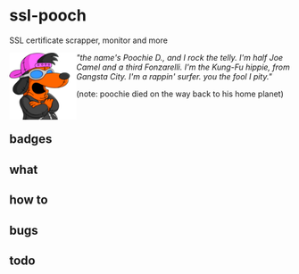# ssl-pooch
SSL certificate scrapper, monitor and more

<p><img src="images/poochie-d.png" width=120 align=left>

_"the name's Poochie D., and I rock the telly. I'm half Joe Camel and a third Fonzarelli. I'm the Kung-Fu hippie, from Gangsta City. I'm a rappin' surfer. you the fool I pity."_<br/>

(note: poochie died on the way back to his home planet)
<br/></p>

&nbsp;
## badges

## what

## how to

## bugs

## todo
